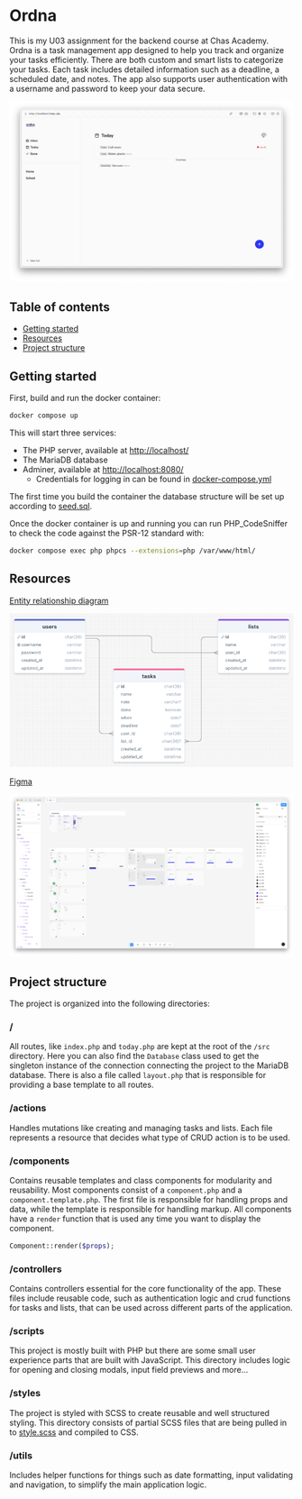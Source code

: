 # Ordna

This is my U03 assignment for the backend course at Chas Academy. Ordna is a task management app designed to help you track and organize your tasks efficiently. There are both custom and smart lists to categorize your tasks. Each task includes detailed information such as a deadline, a scheduled date, and notes. The app also supports user authentication with a username and password to keep your data secure.

![screenshot](/assets/screenshot.png)

## Table of contents

- [Getting started](#getting-started)
- [Resources](#resources)
- [Project structure](#project-structure)

## Getting started

First, build and run the docker container:

```bash
docker compose up
```

This will start three services:

- The PHP server, available at [http://localhost/](http://localhost/)
- The MariaDB database
- Adminer, available at [http://localhost:8080/](http://localhost:8080/)
  - Credentials for logging in can be found in [docker-compose.yml](/docker-compose.yml)

The first time you build the container the database structure will be set up according to [seed.sql](/entrypoint/seed.sql).

Once the docker container is up and running you can run PHP_CodeSniffer to check the code against the PSR-12 standard with:

```bash
docker compose exec php phpcs --extensions=php /var/www/html/
```

## Resources

[Entity relationship diagram](https://drawsql.app/teams/ellska/diagrams/todo)

![Entity relationship diagram](/assets/erd.png)

[Figma](https://www.figma.com/design/o62OpFhDZU5SjoEIj7BQJY/todo?node-id=16-352&t=XBRgp0PwuX3jcVxL-1)

![Figma](/assets/figma.png)

## Project structure

The project is organized into the following directories:

### /

All routes, like `index.php` and `today.php` are kept at the root of the `/src` directory. Here you can also find the `Database` class used to get the singleton instance of the connection connecting the project to the MariaDB database. There is also a file called `layout.php` that is responsible for providing a base template to all routes.

### /actions

Handles mutations like creating and managing tasks and lists. Each file represents a resource that decides what type of CRUD action is to be used.

### /components

Contains reusable templates and class components for modularity and reusability. Most components consist of a `component.php` and a `component.template.php`. The first file is responsible for handling props and data, while the template is responsible for handling markup. All components have a `render` function that is used any time you want to display the component.

```php
Component::render($props);
```

### /controllers

Contains controllers essential for the core functionality of the app. These files include reusable code, such as authentication logic and crud functions for tasks and lists, that can be used across different parts of the application.

### /scripts

This project is mostly built with PHP but there are some small user experience parts that are built with JavaScript. This directory includes logic for opening and closing modals, input field previews and more...

### /styles

The project is styled with SCSS to create reusable and well structured styling. This directory consists of partial SCSS files that are being pulled in to [style.scss](/src/styles/style.scss) and compiled to CSS.

### /utils

Includes helper functions for things such as date formatting, input validating and navigation, to simplify the main application logic.
